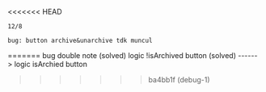 <<<<<<< HEAD


    12/8

    bug: button archive&unarchive tdk muncul
=======
bug
double note (solved)
logic !isArchived button (solved)
------> logic isArchied button
>>>>>>> ba4bb1f (debug-1)
